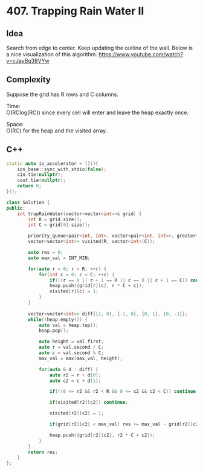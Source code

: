 # 407. Trapping Rain Water II

## Idea
Search from edge to center. 
Keep updating the outline of the wall.
Below is a nice visualization of this algorithm.
https://www.youtube.com/watch?v=cJayBq38VYw

## Complexity
Suppose the grid has R rows and C columns.

Time:  
O(RClog(RC)) since every cell will enter and leave the heap exactly once.

Space:  
O(RC) for the heap and the visited array.

## C++
```C++
static auto io_accelerator = [](){
    ios_base::sync_with_stdio(false);
    cin.tie(nullptr);
    cout.tie(nullptr);
    return 0;
}();

class Solution {
public:
    int trapRainWater(vector<vector<int>>& grid) {
        int R = grid.size();
        int C = grid[0].size();

        priority_queue<pair<int, int>, vector<pair<int, int>>, greater<pair<int, int>>> heap;
        vector<vector<int>> visited(R, vector<int>(C));

        auto res = 0;
        auto max_val = INT_MIN;

        for(auto r = 0; r < R; ++r) {
            for(int c = 0; c < C; ++c) {
                if(!(r == 0 || r + 1 == R || c == 0 || c + 1 == C)) continue;
                heap.push({grid[r][c], r * C + c});
                visited[r][c] = 1;
            }
        }
        
        vector<vector<int>> diff{{1, 0}, {-1, 0}, {0, 1}, {0, -1}};
        while(!heap.empty()) {
            auto val = heap.top(); 
            heap.pop();

            auto height = val.first;
            auto r = val.second / C;
            auto c = val.second % C;
            max_val = max(max_val, height);

            for(auto & d : diff) {
                auto r2 = r + d[0];
                auto c2 = c + d[1];

                if(!(0 <= r2 && r2 < R && 0 <= c2 && c2 < C)) continue;

                if(visited[r2][c2]) continue;

                visited[r2][c2] = 1;

                if(grid[r2][c2] < max_val) res += max_val - grid[r2][c2];

                heap.push({grid[r2][c2], r2 * C + c2});
            }
        }
        return res;
    }
};
```
